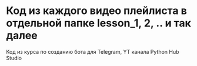 # Код из каждого видео плейлиста в отдельной папке lesson_1, 2, .. и так далее
Код из курса по созданию бота для Telegram, YT канала Python Hub Studio
